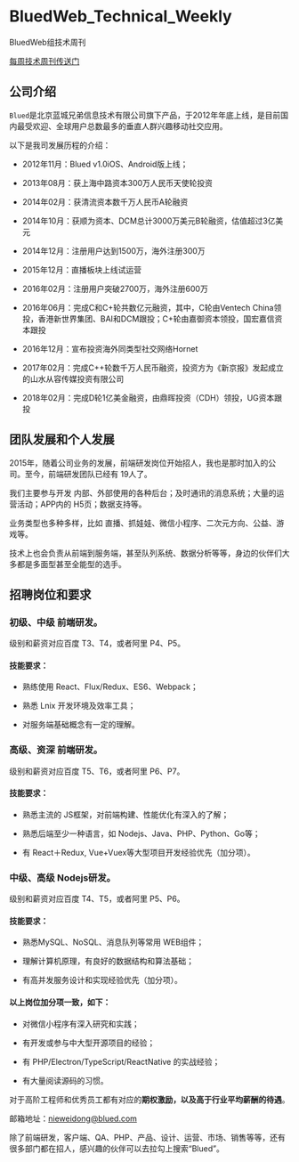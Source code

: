 # BluedWeb_Technical_Weekly
BluedWeb组技术周刊

[每周技术周刊传送门](https://github.com/bluedapp/BluedWeb_Technical_Weekly/issues?q=is%3Aissue+is%3Aopen+label%3Aweekly)

##  公司介绍
`Blued`是北京蓝城兄弟信息技术有限公司旗下产品，于2012年年底上线，是目前国内最受欢迎、全球用户总数最多的垂直人群兴趣移动社交应用。

以下是我司发展历程的介绍：

- 2012年11月：Blued v1.0iOS、Android版上线；

- 2013年08月：获上海中路资本300万人民币天使轮投资

- 2014年02月：获清流资本数千万人民币A轮融资

- 2014年10月：获顺为资本、DCM总计3000万美元B轮融资，估值超过3亿美元

- 2014年12月：注册用户达到1500万，海外注册300万

- 2015年12月：直播板块上线试运营

- 2016年02月：注册用户突破2700万，海外注册600万

- 2016年06月：完成C和C+轮共数亿元融资，其中，C轮由Ventech China领投，香港新世界集团、BAI和DCM跟投；C+轮由嘉御资本领投，国宏嘉信资本跟投

- 2016年12月：宣布投资海外同类型社交网络Hornet

- 2017年02月：完成C++轮数千万人民币融资，投资方为《新京报》发起成立的山水从容传媒投资有限公司

- 2018年02月：完成D轮1亿美金融资，由鼎晖投资（CDH）领投，UG资本跟投

##  团队发展和个人发展

2015年，随着公司业务的发展，前端研发岗位开始招人，我也是那时加入的公司。至今，前端研发团队已经有 19人了。



我们主要参与开发 内部、外部使用的各种后台；及时通讯的消息系统；大量的运营活动；APP内的 H5页；数据支持等。

业务类型也多种多样，比如 直播、抓娃娃、微信小程序、二次元方向、公益、游戏等。



技术上也会负责从前端到服务端，甚至队列系统、数据分析等等，身边的伙伴们大多都是多面型甚至全能型的选手。

## 招聘岗位和要求



### 初级、中级 前端研发。

级别和薪资对应百度 T3、T4，或者阿里 P4、P5。

#### 技能要求：

- 熟练使用 React、Flux/Redux、ES6、Webpack；

- 熟悉 Lnix 开发环境及效率工具；

- 对服务端基础概念有一定的理解。



### 高级、资深 前端研发。

级别和薪资对应百度 T5、T6，或者阿里 P6、P7。

#### 技能要求：

- 熟悉主流的 JS框架，对前端构建、性能优化有深入的了解；

- 熟悉后端至少一种语言，如 Nodejs、Java、PHP、Python、Go等；

- 有 React＋Redux, Vue+Vuex等大型项目开发经验优先（加分项）。



### 中级、高级 Nodejs研发。

级别和薪资对应百度 T4、T5，或者阿里 P5、P6。

#### 技能要求：

- 熟悉MySQL、NoSQL、消息队列等常用 WEB组件；

- 理解计算机原理，有良好的数据结构和算法基础；

- 有高并发服务设计和实现经验优先（加分项）。



#### 以上岗位加分项一致，如下：

- 对微信小程序有深入研究和实践；

- 有开发或参与中大型开源项目的经验；

- 有 PHP/Electron/TypeScript/ReactNative 的实战经验；

- 有大量阅读源码的习惯。

对于高阶工程师和优秀员工都有对应的**期权激励，以及高于行业平均薪酬的待遇**。

邮箱地址：nieweidong@blued.com

除了前端研发，客户端、QA、PHP、产品、设计、运营、市场、销售等等，还有很多部门都在招人，感兴趣的伙伴可以去拉勾上搜索“Blued”。
